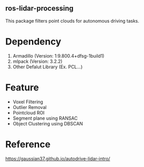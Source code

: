 ## ros-lidar-processing

This package filters point clouds for autonomous driving tasks.

# Dependency
1. Armadillo (Version: 1:9.800.4+dfsg-1build1)
2. mlpack (Version: 3.2.2)
3. Other Defalut Library (Ex. PCL...)

# Feature
- Voxel Filtering
- Outlier Removal
- Pointcloud ROI
- Segment plane using RANSAC
- Object Clustering using DBSCAN

# Reference
https://gaussian37.github.io/autodrive-lidar-intro/
